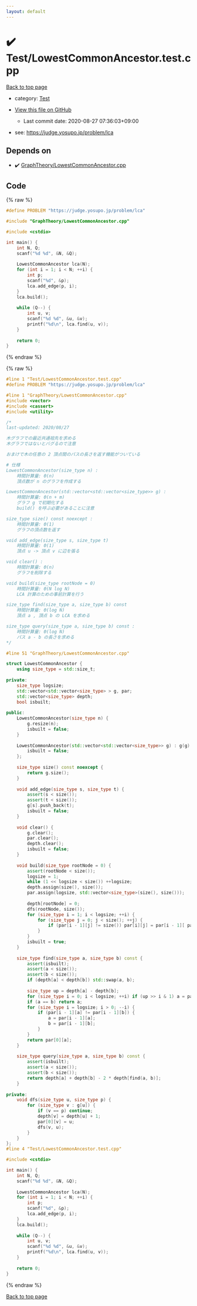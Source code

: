 ```yaml
---
layout: default
---
```


<!-- mathjax config similar to math.stackexchange -->
<script type="text/javascript" async
  src="https://cdnjs.cloudflare.com/ajax/libs/mathjax/2.7.5/MathJax.js?config=TeX-MML-AM_CHTML">
</script>
<script type="text/x-mathjax-config">
  MathJax.Hub.Config({
    TeX: { equationNumbers: { autoNumber: "AMS" }},
    tex2jax: {
      inlineMath: [ ['$','$'] ],
      processEscapes: true
    },
    "HTML-CSS": { matchFontHeight: false },
    displayAlign: "left",
    displayIndent: "2em"
  });
</script>

<script type="text/javascript" src="https://cdnjs.cloudflare.com/ajax/libs/jquery/3.4.1/jquery.min.js"></script>
<script src="https://cdn.jsdelivr.net/npm/jquery-balloon-js@1.1.2/jquery.balloon.min.js" integrity="sha256-ZEYs9VrgAeNuPvs15E39OsyOJaIkXEEt10fzxJ20+2I=" crossorigin="anonymous"></script>
<script type="text/javascript" src="../../assets/js/copy-button.js"></script>
<link rel="stylesheet" href="../../assets/css/copy-button.css" />


# :heavy_check_mark: Test/LowestCommonAncestor.test.cpp

<a href="../../index.html">Back to top page</a>

* category: <a href="../../index.html#0cbc6611f5540bd0809a388dc95a615b">Test</a>
* <a href="{{ site.github.repository_url }}/blob/master/Test/LowestCommonAncestor.test.cpp">View this file on GitHub</a>
    - Last commit date: 2020-08-27 07:36:03+09:00


* see: <a href="https://judge.yosupo.jp/problem/lca">https://judge.yosupo.jp/problem/lca</a>


## Depends on

* :heavy_check_mark: <a href="../../library/GraphTheory/LowestCommonAncestor.cpp.html">GraphTheory/LowestCommonAncestor.cpp</a>


## Code

<a id="unbundled"></a>
{% raw %}
```cpp
#define PROBLEM "https://judge.yosupo.jp/problem/lca"

#include "GraphTheory/LowestCommonAncestor.cpp"

#include <cstdio>

int main() {
	int N, Q;
	scanf("%d %d", &N, &Q);
	
	LowestCommonAncestor lca(N);
	for (int i = 1; i < N; ++i) {
		int p;
		scanf("%d", &p);
		lca.add_edge(p, i);
	}
	lca.build();
	
	while (Q--) {
		int u, v;
		scanf("%d %d", &u, &v);
		printf("%d\n", lca.find(u, v));
	}
	
	return 0;
}
```
{% endraw %}

<a id="bundled"></a>
{% raw %}
```cpp
#line 1 "Test/LowestCommonAncestor.test.cpp"
#define PROBLEM "https://judge.yosupo.jp/problem/lca"

#line 1 "GraphTheory/LowestCommonAncestor.cpp"
#include <vector>
#include <cassert>
#include <utility>

/*
last-updated: 2020/08/27

木グラフでの最近共通祖先を求める
木グラフではないとバグるので注意

おまけで木の任意の 2 頂点間のパスの長さを返す機能がついている

# 仕様
LowestCommonAncestor(size_type n) :
	時間計算量: Θ(n)
	頂点数が n のグラフを作成する

LowestCommonAncestor(std::vector<std::vector<size_type>> g) :
	時間計算量: Θ(n + m)
	グラフ g で初期化する
	build() を呼ぶ必要があることに注意

size_type size() const noexcept :
	時間計算量: Θ(1)
	グラフの頂点数を返す

void add_edge(size_type s, size_type t)
	時間計算量: Θ(1)
	頂点 u -> 頂点 v に辺を張る

void clear() :
	時間計算量: Θ(n)
	グラフを削除する

void build(size_type rootNode = 0)
	時間計算量: Θ(N log N)
	LCA 計算のための事前計算を行う

size_type find(size_type a, size_type b) const
	時間計算量: Θ(log N)
	頂点 a , 頂点 b の LCA を求める

size_type query(size_type a, size_type b) const :
	時間計算量: Θ(log N)
	パス a - b の長さを求める
*/

#line 51 "GraphTheory/LowestCommonAncestor.cpp"

struct LowestCommonAncestor {
	using size_type = std::size_t;
	
private:
	size_type logsize;
	std::vector<std::vector<size_type> > g, par;
	std::vector<size_type> depth;
	bool isbuilt;
	
public:
	LowestCommonAncestor(size_type n) {
		g.resize(n);
		isbuilt = false;
	}
	
	LowestCommonAncestor(std::vector<std::vector<size_type>> g) : g(g) {
		isbuilt = false;
	};
	
	size_type size() const noexcept {
		return g.size();
	}
	
	void add_edge(size_type s, size_type t) {
		assert(s < size());
		assert(t < size());
		g[s].push_back(t);
		isbuilt = false;
	}
	
	void clear() {
		g.clear();
		par.clear();
		depth.clear();
		isbuilt = false;
	}
	
	void build(size_type rootNode = 0) {
		assert(rootNode < size());
		logsize = 1;
		while (1 << logsize < size()) ++logsize;
		depth.assign(size(), size());
		par.assign(logsize, std::vector<size_type>(size(), size()));
		
		depth[rootNode] = 0;
		dfs(rootNode, size());
		for (size_type i = 1; i < logsize; ++i) {
			for (size_type j = 0; j < size(); ++j) {
				if (par[i - 1][j] != size()) par[i][j] = par[i - 1][ par[i - 1][j] ];
			}
		}
		isbuilt = true;
	}
	
	size_type find(size_type a, size_type b) const {
		assert(isbuilt);
		assert(a < size());
		assert(b < size());
		if (depth[a] < depth[b]) std::swap(a, b);
		
		size_type up = depth[a] - depth[b];
		for (size_type i = 0; i < logsize; ++i) if (up >> i & 1) a = par[i][a];
		if (a == b) return a;
		for (size_type i = logsize; i > 0; --i) {
			if (par[i - 1][a] != par[i - 1][b]) {
				a = par[i - 1][a];
				b = par[i - 1][b];
			}
		}
		return par[0][a];
	}
	
	size_type query(size_type a, size_type b) const {
		assert(isbuilt);
		assert(a < size());
		assert(b < size());
		return depth[a] + depth[b] - 2 * depth[find(a, b)];
	}
	
private:
	void dfs(size_type u, size_type p) {
		for (size_type v : g[u]) {
			if (v == p) continue;
			depth[v] = depth[u] + 1;
			par[0][v] = u;
			dfs(v, u);
		}
	}
};
#line 4 "Test/LowestCommonAncestor.test.cpp"

#include <cstdio>

int main() {
	int N, Q;
	scanf("%d %d", &N, &Q);
	
	LowestCommonAncestor lca(N);
	for (int i = 1; i < N; ++i) {
		int p;
		scanf("%d", &p);
		lca.add_edge(p, i);
	}
	lca.build();
	
	while (Q--) {
		int u, v;
		scanf("%d %d", &u, &v);
		printf("%d\n", lca.find(u, v));
	}
	
	return 0;
}

```
{% endraw %}

<a href="../../index.html">Back to top page</a>

